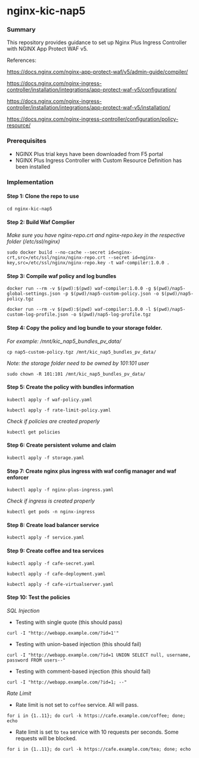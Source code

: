 # nginx-kic-nap5

### Summary
This repository provides guidance to set up Nginx Plus Ingress Controller with NGINX App Protect WAF v5. 

References:

https://docs.nginx.com/nginx-app-protect-waf/v5/admin-guide/compiler/

https://docs.nginx.com/nginx-ingress-controller/installation/integrations/app-protect-waf-v5/configuration/

https://docs.nginx.com/nginx-ingress-controller/installation/integrations/app-protect-waf-v5/installation/

https://docs.nginx.com/nginx-ingress-controller/configuration/policy-resource/

### Prerequisites
- NGINX Plus trial keys have been downloaded from F5 portal
- NGINX Plus Ingress Controller with Custom Resource Definition has been installed

### Implementation

#### Step 1: Clone the repo to use

`cd nginx-kic-nap5`

#### Step 2: Build Waf Complier
*Make sure you have nginx-repo.crt and nginx-repo.key in the respective folder (/etc/ssl/nginx)*

`sudo docker build --no-cache --secret id=nginx-crt,src=/etc/ssl/nginx/nginx-repo.crt --secret id=nginx-key,src=/etc/ssl/nginx/nginx-repo.key -t waf-compiler:1.0.0 .`

#### Step 3: Compile waf policy and log bundles

`docker run --rm -v $(pwd):$(pwd) waf-compiler:1.0.0 -g $(pwd)/nap5-global-settings.json -p $(pwd)/nap5-custom-policy.json -o $(pwd)/nap5-policy.tgz`

`docker run --rm -v $(pwd):$(pwd) waf-compiler:1.0.0 -l $(pwd)/nap5-custom-log-profile.json -o $(pwd)/nap5-log-profile.tgz`

#### Step 4: Copy the policy and log bundle to your storage folder. 
*For example: /mnt/kic_nap5_bundles_pv_data/*

`cp nap5-custom-policy.tgz /mnt/kic_nap5_bundles_pv_data/`

*Note: the storage folder need to be owned by 101:101 user*

`sudo chown -R 101:101 /mnt/kic_nap5_bundles_pv_data/`

#### Step 5: Create the policy with bundles information

`kubectl apply -f waf-policy.yaml`

`kubectl apply -f rate-limit-policy.yaml`

*Check if policies are created properly*

`kubectl get policies`

#### Step 6: Create persistent volume and claim

`kubectl apply -f storage.yaml`

#### Step 7: Create nginx plus ingress with waf config manager and waf enforcer

`kubectl apply -f nginx-plus-ingress.yaml`

*Check if ingress is created properly*

`kubectl get pods -n nginx-ingress`

#### Step 8: Create load balancer service

`kubectl apply -f service.yaml`

#### Step 9: Create coffee and tea services

`kubectl apply -f cafe-secret.yaml`

`kubectl apply -f cafe-deployment.yaml`

`kubectl apply -f cafe-virtualserver.yaml`

#### Step 10: Test the policies
*SQL Injection*
- Testing with single quote (this should pass)

`curl -I "http://webapp.example.com/?id=1'"`

- Testing with union-based injection (this should fail)

`curl -I "http://webapp.example.com/?id=1 UNION SELECT null, username, password FROM users--"`

- Testing with comment-based injection (this should fail)
  
`curl -I "http://webapp.example.com/?id=1; --"`

*Rate Limit*
- Rate limit is not set to `coffee` service. All will pass.
  
`for i in {1..11}; do curl -k https://cafe.example.com/coffee; done; echo`

- Rate limit is set to `tea` service with 10 requests per seconds. Some requests will be blocked.
  
`for i in {1..11}; do curl -k https://cafe.example.com/tea; done; echo`

